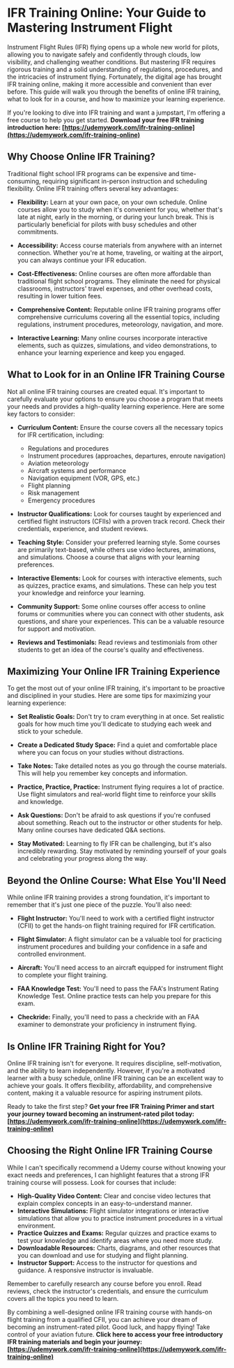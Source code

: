 # IFR Training Online: Your Guide to Mastering Instrument Flight

Instrument Flight Rules (IFR) flying opens up a whole new world for pilots, allowing you to navigate safely and confidently through clouds, low visibility, and challenging weather conditions. But mastering IFR requires rigorous training and a solid understanding of regulations, procedures, and the intricacies of instrument flying. Fortunately, the digital age has brought IFR training online, making it more accessible and convenient than ever before. This guide will walk you through the benefits of online IFR training, what to look for in a course, and how to maximize your learning experience.

If you're looking to dive into IFR training and want a jumpstart, I'm offering a free course to help you get started. **Download your free IFR training introduction here: [https://udemywork.com/ifr-training-online](https://udemywork.com/ifr-training-online)**

## Why Choose Online IFR Training?

Traditional flight school IFR programs can be expensive and time-consuming, requiring significant in-person instruction and scheduling flexibility. Online IFR training offers several key advantages:

*   **Flexibility:** Learn at your own pace, on your own schedule. Online courses allow you to study when it's convenient for you, whether that's late at night, early in the morning, or during your lunch break. This is particularly beneficial for pilots with busy schedules and other commitments.

*   **Accessibility:** Access course materials from anywhere with an internet connection. Whether you're at home, traveling, or waiting at the airport, you can always continue your IFR education.

*   **Cost-Effectiveness:** Online courses are often more affordable than traditional flight school programs. They eliminate the need for physical classrooms, instructors' travel expenses, and other overhead costs, resulting in lower tuition fees.

*   **Comprehensive Content:** Reputable online IFR training programs offer comprehensive curriculums covering all the essential topics, including regulations, instrument procedures, meteorology, navigation, and more.

*   **Interactive Learning:** Many online courses incorporate interactive elements, such as quizzes, simulations, and video demonstrations, to enhance your learning experience and keep you engaged.

## What to Look for in an Online IFR Training Course

Not all online IFR training courses are created equal. It's important to carefully evaluate your options to ensure you choose a program that meets your needs and provides a high-quality learning experience. Here are some key factors to consider:

*   **Curriculum Content:** Ensure the course covers all the necessary topics for IFR certification, including:
    *   Regulations and procedures
    *   Instrument procedures (approaches, departures, enroute navigation)
    *   Aviation meteorology
    *   Aircraft systems and performance
    *   Navigation equipment (VOR, GPS, etc.)
    *   Flight planning
    *   Risk management
    *   Emergency procedures
*   **Instructor Qualifications:** Look for courses taught by experienced and certified flight instructors (CFIIs) with a proven track record. Check their credentials, experience, and student reviews.

*   **Teaching Style:** Consider your preferred learning style. Some courses are primarily text-based, while others use video lectures, animations, and simulations. Choose a course that aligns with your learning preferences.

*   **Interactive Elements:** Look for courses with interactive elements, such as quizzes, practice exams, and simulations. These can help you test your knowledge and reinforce your learning.

*   **Community Support:** Some online courses offer access to online forums or communities where you can connect with other students, ask questions, and share your experiences. This can be a valuable resource for support and motivation.

*   **Reviews and Testimonials:** Read reviews and testimonials from other students to get an idea of the course's quality and effectiveness.

## Maximizing Your Online IFR Training Experience

To get the most out of your online IFR training, it's important to be proactive and disciplined in your studies. Here are some tips for maximizing your learning experience:

*   **Set Realistic Goals:** Don't try to cram everything in at once. Set realistic goals for how much time you'll dedicate to studying each week and stick to your schedule.

*   **Create a Dedicated Study Space:** Find a quiet and comfortable place where you can focus on your studies without distractions.

*   **Take Notes:** Take detailed notes as you go through the course materials. This will help you remember key concepts and information.

*   **Practice, Practice, Practice:** Instrument flying requires a lot of practice. Use flight simulators and real-world flight time to reinforce your skills and knowledge.

*   **Ask Questions:** Don't be afraid to ask questions if you're confused about something. Reach out to the instructor or other students for help. Many online courses have dedicated Q&A sections.

*   **Stay Motivated:** Learning to fly IFR can be challenging, but it's also incredibly rewarding. Stay motivated by reminding yourself of your goals and celebrating your progress along the way.

## Beyond the Online Course: What Else You'll Need

While online IFR training provides a strong foundation, it's important to remember that it's just one piece of the puzzle. You'll also need:

*   **Flight Instructor:** You'll need to work with a certified flight instructor (CFII) to get the hands-on flight training required for IFR certification.

*   **Flight Simulator:** A flight simulator can be a valuable tool for practicing instrument procedures and building your confidence in a safe and controlled environment.

*   **Aircraft:** You'll need access to an aircraft equipped for instrument flight to complete your flight training.

*   **FAA Knowledge Test:** You'll need to pass the FAA's Instrument Rating Knowledge Test. Online practice tests can help you prepare for this exam.

*   **Checkride:** Finally, you'll need to pass a checkride with an FAA examiner to demonstrate your proficiency in instrument flying.

## Is Online IFR Training Right for You?

Online IFR training isn't for everyone. It requires discipline, self-motivation, and the ability to learn independently. However, if you're a motivated learner with a busy schedule, online IFR training can be an excellent way to achieve your goals. It offers flexibility, affordability, and comprehensive content, making it a valuable resource for aspiring instrument pilots.

Ready to take the first step? **Get your free IFR Training Primer and start your journey toward becoming an instrument-rated pilot today: [https://udemywork.com/ifr-training-online](https://udemywork.com/ifr-training-online)**

## Choosing the Right Online IFR Training Course

While I can't specifically recommend a Udemy course without knowing your exact needs and preferences, I can highlight features that a strong IFR training course will possess. Look for courses that include:

*   **High-Quality Video Content:** Clear and concise video lectures that explain complex concepts in an easy-to-understand manner.
*   **Interactive Simulations:** Flight simulator integrations or interactive simulations that allow you to practice instrument procedures in a virtual environment.
*   **Practice Quizzes and Exams:** Regular quizzes and practice exams to test your knowledge and identify areas where you need more study.
*   **Downloadable Resources:** Charts, diagrams, and other resources that you can download and use for studying and flight planning.
*   **Instructor Support:** Access to the instructor for questions and guidance. A responsive instructor is invaluable.

Remember to carefully research any course before you enroll. Read reviews, check the instructor's credentials, and ensure the curriculum covers all the topics you need to learn.

By combining a well-designed online IFR training course with hands-on flight training from a qualified CFII, you can achieve your dream of becoming an instrument-rated pilot. Good luck, and happy flying! Take control of your aviation future. **Click here to access your free introductory IFR training materials and begin your journey: [https://udemywork.com/ifr-training-online](https://udemywork.com/ifr-training-online)**
